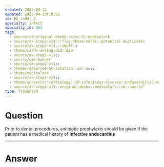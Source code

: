 ```yaml
---
created: 2025-04-13
updated: 2025-04-13T10:52
id: BO.(oM4!_Z
specialty: infect
specialty_id: 461
tags:
  - source/ak-original-decks::step-2::medicalark
  - source/ak-step2-v11::!flag-these-cards::potential-duplicates
  - source/ak-step2-v11::!shelf::
  - theme/cards-anking-did::6im
  - source/ak-step2-v11::
  - source/ome-banner
  - source/ak-step2-v11::
  - theme/resources-by-rotation::im::uw::
  - theme/medicalark
  - source/ak-step2-v11::
  - theme/subjects::cardiology::10-infectious-disease::endocarditis::management
  - source/ak-step2-v11::original-decks::medicalark::im::uworld"
type: flashcard
---
```


# Question
Prior to dental procedures, antibiotic prophylaxis should be given if the patient has a medical history of **infective endocarditis**

---

# Answer
